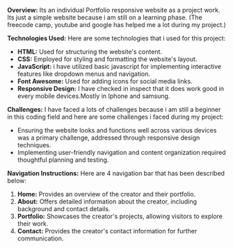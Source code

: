 **Overview:**
 Its an individual Portfolio responsive website as a project work. Its just a simple website because i am still on a learning phase. 
 (The freecode camp, youtube and google has helped me a lot during my project.)

**Technologies Used:**
Here are some technologies that i used for this project:
- **HTML:** Used for structuring the website's content.
- **CSS:** Employed for styling and formatting the website's layout.
- **JavaScript:**  i have  utilized basic javascript  for implementing interactive features like dropdown menus and navigation.
- **Font Awesome:** Used for adding icons for social media links.
- **Responsive Design:** I have checked in inspect that it does work good in every mobile devices.Mostly in Iphone and samsung.

**Challenges:**
I have faced a lots of challenges because i am still a beginner in this coding field and here are some challenges i faced during my project:
- Ensuring the website looks and functions well across various devices was a primary challenge, addressed through responsive design techniques.
- Implementing user-friendly navigation and content organization required thoughtful planning and testing.

**Navigation Instructions:**
Here are 4 navigation bar that has been described below:
1. **Home:** Provides an overview of the creator and their portfolio.
2. **About:** Offers detailed information about the creator, including background and contact details.
3. **Portfolio:** Showcases the creator's projects, allowing visitors to explore their work.
4. **Contact:** Provides the creator's contact information for further communication.
